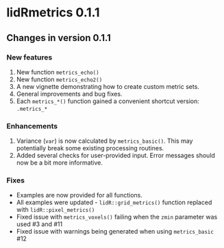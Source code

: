 # lidRmetrics 0.1.1

## Changes in version 0.1.1

### New features

1.  New function `metrics_echo()`
2.  New function `metrics_echo2()`
3.  A new vignette demonstrating how to create custom metric sets.
4.  General improvements and bug fixes.
5.  Each `metrics_*()` function gained a convenient shortcut version: `.metrics_*` 

### Enhancements

1. Variance (`var`) is now calculated by `metrics_basic()`. This may potentially break some existing processing routines.
2. Added several checks for user-provided input. Error messages should now be a bit more informative.

### Fixes

- Examples are now provided for all functions.
- All examples were updated - `lidR::grid_metrics()` function replaced with `lidR::pixel_metrics()`
- Fixed issue with `metrics_voxels()` failing when the `zmin` parameter was used #3 and #11
- Fixed issue with warnings being generated when using `metrics_basic` #12